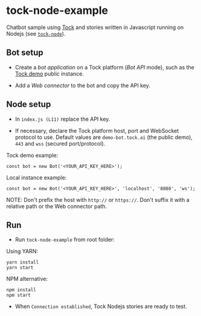 # tock-node-example

Chatbot sample using [Tock](https://doc.tock.ai/) and stories written 
in Javascript running on Nodejs (see [`tock-node`](https://github.com/theopenconversationkit/tock-node)).

## Bot setup

- Create a _bot application_ on a Tock platform (_Bot API_ mode), 
such as the [Tock demo](https://demo.tock.ai/) public instance.

- Add a _Web connector_ to the bot and copy the API key.

## Node setup

- In `index.js (L11)` replace the API key.

- If necessary, declare the Tock platform host, port and WebSocket protocol to use.
Default values are `demo-bot.tock.ai` (the public demo), `443` and `wss` (secured port/protocol).

Tock demo example:
```
const bot = new Bot('<YOUR_API_KEY_HERE>');
```

Local instance example:
```
const bot = new Bot('<YOUR_API_KEY_HERE>', 'localhost', '8080', 'ws');
```

NOTE: Don't prefix the host with `http://` or `https://`. Don't suffix it with a relative path or the Web connector path.

## Run

- Run `tock-node-example` from root folder:

Using YARN:
```
yarn install
yarn start
```

NPM alternative:
```
npm install
npm start
```

- When `Connection established`, Tock Nodejs stories are ready to test.
